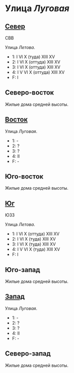 # Улица *Луговая*

## [Север](./590060.md)

СВВ

Улица *Летова*.

* 1:    I   VI  X (туда)  XIII    XV
* 2:    I   VI  X (оттуда)    XIII    XV
* 3:    I   VI  X (оттуда)    XIII    XV
* 4:    I   V   VI  X (оттуда)    XIII    XV
* F:    I

## Северо-восток

Жилые дома средней высоты.

## [Восток](./585062.md)

Улица *Луговая*.

* 1:    -
* 2:    ?
* 3:    ?
* 4:    II
* F:    -

## Юго-восток

Жилые дома средней высоты.

## [Юг](./590070.md)

ЮЗЗ

Улица *Летова*.

* 1:    I   VI  X (оттуда)  XIII    XV
* 2:    I   VI  X (туда)    XIII    XV
* 3:    I   VI  X (туда)    XIII    XV
* 4:    I   V   VI  X (туда)    XIII    XV
* F:    I

## Юго-запад

Жилые дома средней высоты.

## [Запад](./585062.md)

Улица *Луговая*.

* 1:    -
* 2:    ?
* 3:    ?
* 4:    II
* F:    -

## Северо-запад

Жилые дома средней высоты.
